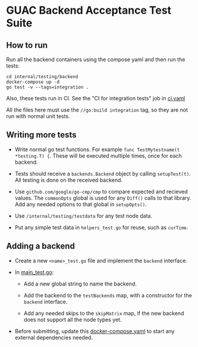 # GUAC Backend Acceptance Test Suite

## How to run

Run all the backend containers using the compose yaml and then run the tests:

```shell
cd internal/testing/backend
docker-compose up -d
go test -v --tags=integration .
```

Also, these tests run in CI. See the "CI for integration tests" job in
[ci.yaml](/.github/workflows/ci.yaml)

All the files here must use the `//go:build integration` tag, so they are not
run with normal unit tests.

## Writing more tests

* Write normal go test functions. For example
  `func TestMytestname(t *testing.T) {`. These will be executed multiple times,
  once for each backend.

* Tests should receive a `backends.Backend` object by calling
  `setupTest(t)`. All testing is done on the received backend.

* Use `github.com/google/go-cmp/cmp` to compare expected and recieved
  values. The `commonOpts` global is used for any `Diff()` calls to that
  library. Add any needed options to that global in `setupOpts()`.

* Use `/internal/testing/testdata` for any test node data.

* Put any simple test data in `helpers_test.go` for reuse, such as `curTime`.

## Adding a backend

* Create a new `<name>_test.go` file and implement the `backend` interface.

* In [main_test.go](main_test.go):

  * Add a new global string to name the backend.

  * Add the backend to the `testBackends` map, with a constructor for the
    `backend` interface.

  * Add any needed skips to the `skipMatrix` map, if the new backend does not
    support all the node types yet.

* Before submitting, update this [docker-compose.yaml](docker-compose.yaml) to start any
  external dependencies needed.
